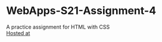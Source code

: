 # WebApps-S21-Assignment-4
A practice assignment for HTML with CSS
<br>
[Hosted at](https://44-563-web-apps-s21.github.io/webapps-s21-assignment-4-NaveenTanuku/play.html.)
